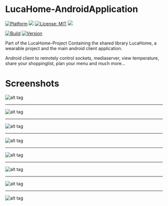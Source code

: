 # LucaHome-AndroidApplication

[![Platform](https://img.shields.io/badge/platform-Android-blue.svg)](https://www.android.com)
<a target="_blank" href="https://android-arsenal.com/api?level=21" title="API21+"><img src="https://img.shields.io/badge/API-21+-blue.svg" /></a>
[![License: MIT](https://img.shields.io/badge/License-MIT-blue.svg)](https://opensource.org/licenses/MIT)
<a target="_blank" href="https://www.paypal.me/GuepardoApps" title="Donate using PayPal"><img src="https://img.shields.io/badge/paypal-donate-blue.svg" /></a>

[![Build](https://img.shields.io/badge/build-passing-green.svg)](https://github.com/GuepardoApps/LucaHome-AndroidApplication)
[![Version](https://img.shields.io/badge/version-v4.1.0.170814-blue.svg)](https://github.com/GuepardoApps/LucaHome-AndroidApplication)

Part of the LucaHome-Project
Containing the shared library LucaHome, a wearable project and the main android client application.

Android client to remotely control sockets, mediaserver, view temperature, share your shoppinglist, plan your menu and much more...

# Screenshots

![alt tag](https://github.com/GuepardoApps/LucaHome-AndroidApplication/blob/master/screenshots/view_001.png)
___________________________________

![alt tag](https://github.com/GuepardoApps/LucaHome-AndroidApplication/blob/master/screenshots/view_002.png)
___________________________________

![alt tag](https://github.com/GuepardoApps/LucaHome-AndroidApplication/blob/master/screenshots/view_003.png)
___________________________________

![alt tag](https://github.com/GuepardoApps/LucaHome-AndroidApplication/blob/master/screenshots/view_004.png)
___________________________________

![alt tag](https://github.com/GuepardoApps/LucaHome-AndroidApplication/blob/master/screenshots/view_005.png)
___________________________________

![alt tag](https://github.com/GuepardoApps/LucaHome-AndroidApplication/blob/master/screenshots/view_006.png)
___________________________________

![alt tag](https://github.com/GuepardoApps/LucaHome-AndroidApplication/blob/master/screenshots/view_007.png)
___________________________________

![alt tag](https://github.com/GuepardoApps/LucaHome-AndroidApplication/blob/master/screenshots/view_008.png)
